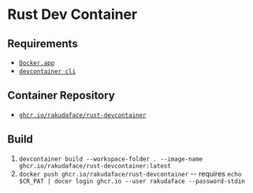# Rust Dev Container

## Requirements 

- [`Docker.app`](https://www.docker.com/)
- [`devcontainer cli`](https://github.com/devcontainers/cli)

## Container Repository

- [`ghcr.io/rakudaface/rust-devcontainer`](https://github.com/users/rakudaface/packages/container/package/rust-devcontainer)

## Build

1. `devcontainer build --workspace-folder . --image-name ghcr.io/rakudaface/rust-devcontainer:latest`
2. `docker push ghcr.io/rakudaface/rust-devcontainer` -- requires `echo $CR_PAT | docer login ghcr.io --user rakudaface --password-stdin`

